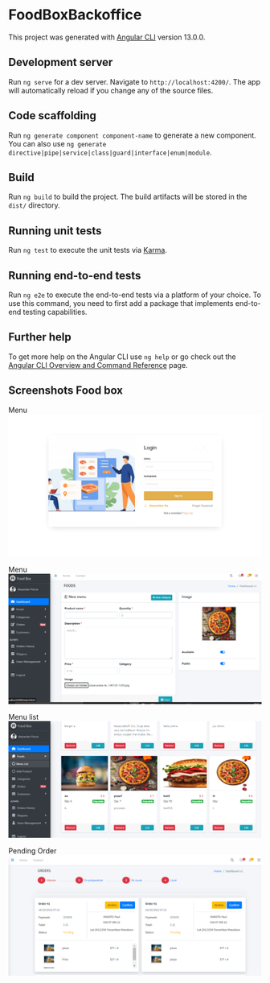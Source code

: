 # FoodBoxBackoffice

This project was generated with [Angular CLI](https://github.com/angular/angular-cli) version 13.0.0.

## Development server

Run `ng serve` for a dev server. Navigate to `http://localhost:4200/`. The app will automatically reload if you change any of the source files.

## Code scaffolding

Run `ng generate component component-name` to generate a new component. You can also use `ng generate directive|pipe|service|class|guard|interface|enum|module`.

## Build

Run `ng build` to build the project. The build artifacts will be stored in the `dist/` directory.

## Running unit tests

Run `ng test` to execute the unit tests via [Karma](https://karma-runner.github.io).

## Running end-to-end tests

Run `ng e2e` to execute the end-to-end tests via a platform of your choice. To use this command, you need to first add a package that implements end-to-end testing capabilities.

## Further help

To get more help on the Angular CLI use `ng help` or go check out the [Angular CLI Overview and Command Reference](https://angular.io/cli) page.

## Screenshots Food box

Menu
![alt text](https://github.com/marcodev05/backoffice-food-box-angular/blob/master/screenshots/login.png)

Menu
![alt text](https://github.com/marcodev05/backoffice-food-box-angular/blob/master/screenshots/create%20menu.PNG)

Menu list
![alt text](https://github.com/marcodev05/backoffice-food-box-angular/blob/master/screenshots/menu-list.PNG)

Pending Order
![alt text](https://github.com/marcodev05/backoffice-food-box-angular/blob/master/screenshots/pending%20order.PNG)
